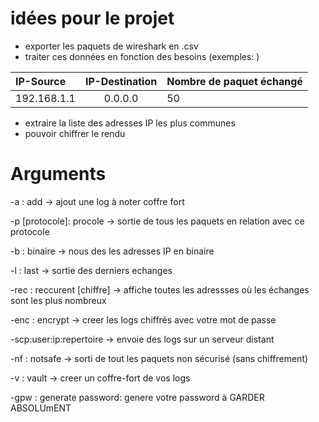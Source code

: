 # idées pour le projet
- exporter les paquets de wireshark en .csv
- traiter ces données en fonction des besoins (exemples: )

| IP-Source     | IP-Destination  |        Nombre de paquet échangé |
| :------------ | :-------------: | :-------------  |
| 192.168.1.1   |     0.0.0.0     |        50       |


- extraire la liste des adresses IP les plus communes
- pouvoir chiffrer le rendu

# Arguments
-a : add -> ajout une log à noter coffre fort

-p [protocole]: procole -> sortie de tous les paquets en relation avec ce protocole

-b : binaire -> nous des les adresses IP en binaire

-l : last -> sortie des derniers echanges

-rec : reccurent [chiffre] -> affiche toutes les adressses où les échanges sont les plus nombreux

-enc : encrypt -> creer les logs chiffrés avec votre mot de passe

-scp:user:ip:repertoire -> envoie des logs sur un serveur distant

-nf : notsafe -> sorti de tout les paquets non sécurisé (sans chiffrement)

-v : vault -> creer un coffre-fort de vos logs

-gpw : generate password: genere votre password à GARDER ABSOLUmENT
